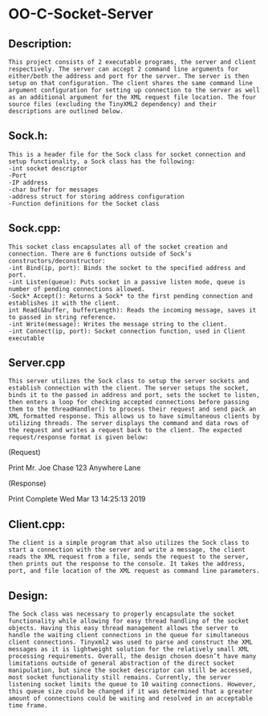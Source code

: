 # OO-C-Socket-Server


## Description:
	This project consists of 2 executable programs, the server and client respectively. The server can accept 2 command line arguments for either/both the address and port for the server. The server is then setup on that configuration. The client shares the same command line argument configuration for setting up connection to the server as well as an additional argument for the XML request file location. The four source files (excluding the TinyXML2 dependency) and their descriptions are outlined below.

## Sock.h:
	This is a header file for the Sock class for socket connection and setup functionality, a Sock class has the following:
	-int socket descriptor
	-Port
	-IP address
	-char buffer for messages
	-address struct for storing address configuration
	-Function definitions for the Socket class

## Sock.cpp:
	This socket class encapsulates all of the socket creation and connection. There are 6 functions outside of Sock’s constructors/deconstructor:
	-int Bind(ip, port): Binds the socket to the specified address and port.
	-int Listen(queue): Puts socket in a passive listen mode, queue is number of pending connections allowed.
	-Sock* Accept(): Returns a Sock* to the first pending connection and establishes it with the client.
	int Read(&buffer, bufferLength): Reads the incoming message, saves it to passed in string reference.
	-int Write(message): Writes the message string to the client.
	-int Connect(ip, port): Socket connection function, used in Client executable

## Server.cpp
	This server utilizes the Sock class to setup the server sockets and establish connection with the client. The server setups the socket, binds it to the passed in address and port, sets the socket to listen, then enters a loop for checking accepted connections before passing them to the threadHandler() to process their request and send pack an XML formatted response. This allows us to have simultaneous clients by utilizing threads. The server displays the command and data rows of the request and writes a request back to the client. The expected request/response format is given below:

(Request)
<?xml version = '1.0' encoding = 'UTF-8'?>
<request>
  <command>Print</command>
  <data>
     <row type="name">Mr. Joe Chase</row>
     <row type="address">123 Anywhere Lane</row>
  </data>
</request>

(Response)
<?xml version = '1.0' encoding = 'UTF-8'?>
<response>
    <command>Print</command>
    <status>Complete</status>
    <date>Wed Mar 13 14:25:13 2019
</date>
</response>


## Client.cpp:
	The client is a simple program that also utilizes the Sock class to start a connection with the server and write a message, the client reads the XML request from a file, sends the request to the server, then prints out the response to the console. It takes the address, port, and file location of the XML request as command line parameters.


## Design:
	The Sock class was necessary to properly encapsulate the socket functionality while allowing for easy thread handling of the socket objects. Having this easy thread management allows the server to handle the waiting client connections in the queue for simultaneous client connections. Tinyxml2 was used to parse and construct the XML messages as it is lightweight solution for the relatively small XML processing requirements. Overall, the design chosen doesn’t have many limitations outside of general abstraction of the direct socket manipulation, but since the socket descriptor can still be accessed, most socket functionality still remains. Currently, the server listening socket limits the queue to 10 waiting connections. However, this queue size could be changed if it was determined that a greater amount of connections could be waiting and resolved in an acceptable time frame.  
	


 

